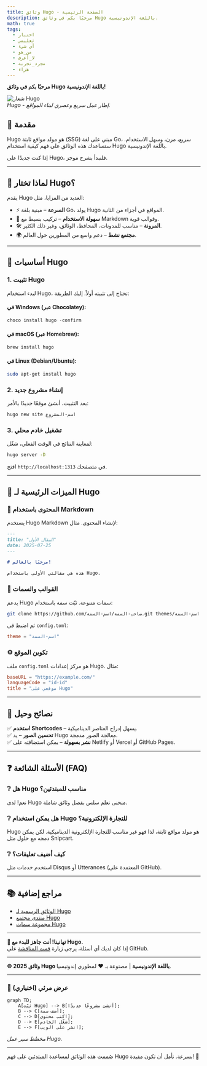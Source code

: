```yaml
---
title: وثائق Hugo - الصفحة الرئيسية
description: مرحبًا بكم في وثائق Hugo باللغة الإندونيسية.
math: true 
tags: 
  - اختبار
  - تعليمي
  - أي شيء
  - من_هو
  - لا_أعرف
  - مجرد_تجربة
  - هراء
---
```


**مرحبًا بكم في وثائق Hugo باللغة الإندونيسية!**

![شعار Hugo](https://gohugo.io/images/hugo-logo-wide.svg)  
_Hugo - إطار عمل سريع وعصري لبناء المواقع._

## **📌 مقدمة**

Hugo هو مولد مواقع ثابتة (SSG) مبني على لغة Go، سريع، مرن، وسهل الاستخدام. ستساعدك هذه الوثائق على فهم كيفية استخدام Hugo باللغة الإندونيسية.

إذا كنت جديدًا على Hugo، فلنبدأ بشرح موجز.

---

## **🚀 لماذا تختار Hugo؟**

يقدم Hugo العديد من المزايا، مثل:

- ⚡ **السرعة** – مبنية بلغة Go، يولد Hugo المواقع في أجزاء من الثانية.
- 📂 **سهولة الاستخدام** – تركيب بسيط مع Markdown وقوالب قوية.
- 🛠 **المرونة** – مناسب للمدونات، المحافظ، الوثائق، وغير ذلك الكثير.
- 🌍 **مجتمع نشط** – دعم واسع من المطورين حول العالم.

---

## **📖 أساسيات Hugo**

### **1. تثبيت Hugo**

لبدء استخدام Hugo، تحتاج إلى تثبيته أولاً. إليك الطريقة:

#### **في Windows (عبر Chocolatey):**

```powershell
choco install hugo -confirm
```

#### **في macOS (عبر Homebrew):**

```bash
brew install hugo
```

#### **في Linux (Debian/Ubuntu):**

```bash
sudo apt-get install hugo
```

### **2. إنشاء مشروع جديد**

بعد التثبيت، أنشئ موقعًا جديدًا بالأمر:

```bash
hugo new site اسم-المشروع
```

### **3. تشغيل خادم محلي**

لمعاينة النتائج في الوقت الفعلي، شغّل:

```bash
hugo server -D
```

افتح `http://localhost:1313` في متصفحك.

---

## **🔧 الميزات الرئيسية لـ Hugo**

### **📝 المحتوى باستخدام Markdown**

يستخدم Hugo Markdown لإنشاء المحتوى. مثال:

```markdown
---
title: "المقال الأول"
date: 2025-07-25
---

# مرحبًا بالعالم!

هذه هي مقالتي الأولى باستخدام Hugo.
```

### **🎨 القوالب والسمات**

يدعم Hugo سمات متنوعة. ثبّت سمة باستخدام:

```bash
git clone https://github.com/صاحب-السمة/اسم-السمة.git themes/اسم-السمة
```

ثم اضبط في `config.toml`:

```toml
theme = "اسم-السمة"
```

### **⚙️ تكوين الموقع**

ملف `config.toml` هو مركز إعدادات Hugo. مثال:

```toml
baseURL = "https://example.com/"
languageCode = "id-id"
title = "موقعي على Hugo"
```

---

## **📌 نصائح وحيل**

✅ **استخدم Shortcodes** – يسهل إدراج العناصر الديناميكية.  
✅ **تحسين الصور** – يد Hugo معالجة الصور مدمجة.  
✅ **نشر بسهولة** – يمكن استضافته على Netlify أو Vercel أو GitHub Pages.

---

## **❓ الأسئلة الشائعة (FAQ)**

### **❔ هل Hugo مناسب للمبتدئين؟**

نعم! لدى Hugo منحنى تعلم سلس بفضل وثائق شاملة.

### **❔ هل يمكن استخدام Hugo للتجارة الإلكترونية؟**

Hugo هو مولد مواقع ثابتة، لذا فهو غير مناسب للتجارة الإلكترونية الديناميكية. لكن يمكن دمجه مع حلول مثل Snipcart.

### **❔ كيف أضيف تعليقات؟**

استخدم خدمات مثل Disqus أو Utterances (المعتمدة على GitHub).

---

## **📚 مراجع إضافية**

- [الوثائق الرسمية لـ Hugo](https://gohugo.io/documentation/)
- [منتدى مجتمع Hugo](https://discourse.gohugo.io/)
- [مجموعة سمات Hugo](https://themes.gohugo.io/)

---

**🎉 تهانينا! أنت جاهز للبدء مع Hugo.**  
إذا كان لديك أي أسئلة، يرجى زيارة [قسم المناقشة](https://github.com/gohugoio/hugo/discussions) على GitHub.

---

**© 2025 وثائق Hugo باللغة الإندونيسية** | مصنوعة بـ ❤️ لمطوري إندونيسيا.

---

### **🎨 عرض مرئي (اختياري)**

```mermaid
graph TD;
    A[ثبّت Hugo] --> B[أنشئ مشروعًا جديدًا];
    B --> C[أضف سمة];
    C --> D[اكتب محتوى];
    D --> E[شغّل الخادم];
    E --> F[انشر على الويب];
```

_مخطط سير عمل Hugo._

---

صُممت هذه الوثائق لمساعدة المبتدئين على فهم Hugo بسرعة. نأمل أن تكون مفيدة! 🚀
```